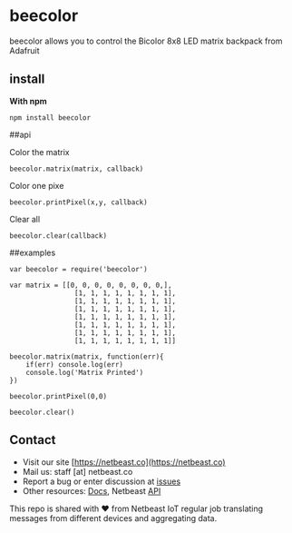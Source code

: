 # beecolor

beecolor allows you to control the Bicolor 8x8 LED matrix backpack from Adafruit

## install

**With npm**
```
npm install beecolor
```

##api

Color the matrix

```
beecolor.matrix(matrix, callback)
```

Color one pixe

```
beecolor.printPixel(x,y, callback)
```

Clear all

```
beecolor.clear(callback)
```

##examples

```
var beecolor = require('beecolor')

var matrix = [[0, 0, 0, 0, 0, 0, 0, 0,],
				[1, 1, 1, 1, 1, 1, 1, 1],
				[1, 1, 1, 1, 1, 1, 1, 1],
				[1, 1, 1, 1, 1, 1, 1, 1],
				[1, 1, 1, 1, 1, 1, 1, 1],
				[1, 1, 1, 1, 1, 1, 1, 1],
				[1, 1, 1, 1, 1, 1, 1, 1],
				[1, 1, 1, 1, 1, 1, 1, 1]]

beecolor.matrix(matrix, function(err){
	if(err) console.log(err)
	console.log('Matrix Printed')
})

beecolor.printPixel(0,0)

beecolor.clear()
```

## Contact
* Visit our site [https://netbeast.co](https://netbeast.co)
* Mail us: staff [at] netbeast.co
* Report a bug or enter discussion at [issues](https://github.com/netbeast/colorsys/issues)
* Other resources: [Docs](https://github.com/netbeast/docs/wiki), Netbeast [API](https://github.com/netbeast/API)

This repo is shared with :heart: from Netbeast IoT regular job translating
messages from different devices and aggregating data.
